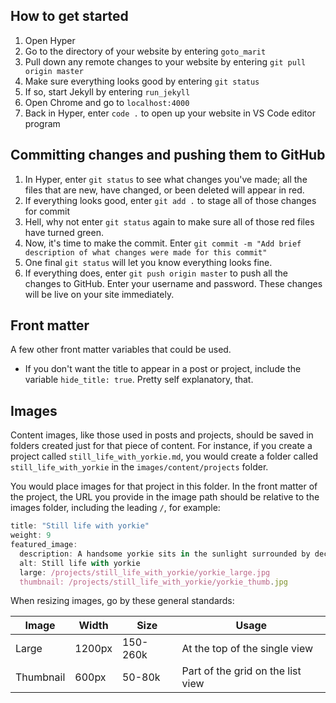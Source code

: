 
## How to get started

1. Open Hyper
2. Go to the directory of your website by entering `goto_marit`
3. Pull down any remote changes to your website by entering `git pull origin master`
4. Make sure everything looks good by entering `git status`
5. If so, start Jekyll by entering `run_jekyll`
6. Open Chrome and go to `localhost:4000`
7. Back in Hyper, enter `code .` to open up your website in VS Code editor program

## Committing changes and pushing them to GitHub

1. In Hyper, enter `git status` to see what changes you've made; all the files that are new, have changed, or been deleted will appear in red.
2. If everything looks good, enter `git add .` to stage all of those changes for commit
3. Hell, why not enter `git status` again to make sure all of those red files have turned green.
4. Now, it's time to make the commit. Enter `git commit -m "Add brief description of what changes were made for this commit"`
5. One final `git status` will let you know everything looks fine.
6. If everything does, enter `git push origin master` to push all the changes to GitHub. Enter your username and password. These changes will be live on your site immediately.

## Front matter

A few other front matter variables that could be used.

- If you don't want the title to appear in a post or project, include the variable `hide_title: true`. Pretty self explanatory, that. 

## Images

Content images, like those used in posts and projects, should be saved in folders created just for that piece of content. For instance, if you create a project called `still_life_with_yorkie.md`, you would create a folder called `still_life_with_yorkie` in the `images/content/projects` folder. 

You would place images for that project in this folder. In the front matter of the project, the URL you provide in the image path should be relative to the images folder, including the leading `/`, for example:

```javascript
title: "Still life with yorkie"
weight: 9
featured_image:
  description: A handsome yorkie sits in the sunlight surrounded by decorative fruit
  alt: Still life with yorkie
  large: /projects/still_life_with_yorkie/yorkie_large.jpg
  thumbnail: /projects/still_life_with_yorkie/yorkie_thumb.jpg
```

When resizing images, go by these general standards:

| Image     | Width     | Size      | Usage                                 |
| --------- | --------- | --------- | ------------------------------------- |
| Large     | 1200px    | 150-260k  | At the top of the single view         |
| Thumbnail | 600px     | 50-80k    | Part of the grid on the list view     |

